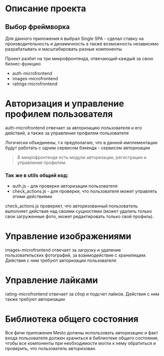 
# Описание проекта

## Выбор фреймворка

Для данного приложения я выбрал Single SPA - сделал ставку на производительность и динамичность
а также возможность независимо разрабатывать и масштабировать разные компоненты

Проект разбит на три микрофронтенда, отвечающий каждый за свою бизнес-функцию

- auth-microfrontend
- images-microfrontend
- ratings-microfrontend

# Авторизация и управление профилем пользователя

auth-microfrontend отвечает за авторизацию пользователя и его действий, а также за управление профилем пользователя

Логически объединены, т.к предполагаю, что в данной имплементации будут работать с одним сервисом бэкенда - сервисом авторизации

> В микрофронтенде есть модули авторизации, регистрации и управления профилем. 

### Так же в utils общий код:
- auth.js - для проверки авторизации пользователя
- check_actions.js - для проверки, что пользователя может управлять этими действиями

check_actions.js проверяет, что авторизованный пользователь выполняет действия над своими сущностями (может удалить только свои загруженные фото, может редактировать только свой профиль).

# Управление изображениями

images-microfrontend отвечает за загрузку и удаление пользовательских фотографий, за взаимодействие с хранилищем.
Действия с ним требуют авторизации пользователя

# Управление лайками

rating-microfrontend отвечает за сбор и подсчет лайков. Действия с ним также требуют авторизации

# Библиотека общего состояния

Все фичи приложения Mesto должны использовать авторизацию и факт входа пользователя должен храниться в библиотеке общего состояния, чтобы все компоненты при необходимости могли к нему обратиться и проверить, что пользователь авторизован.